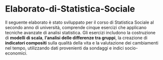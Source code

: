# Elaborato-di-Statistica-Sociale
Il seguente elaborato è stato sviluppato per il corso di Statistica Sociale al secondo anno di università, comprende cinque esercizi che applicano tecniche avanzate di analisi statistica. Gli esercizi includono la costruzione di **modelli di scala**, **l’analisi delle differenze tra gruppi**, la creazione di **indicatori compositi** sulla qualità della vita e la valutazione dei cambiamenti nel tempo, utilizzando dati provenienti da sondaggi e indici socio-economici.
